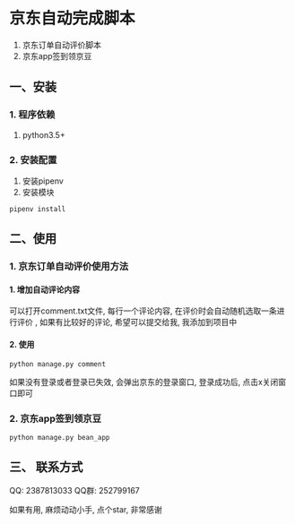 # 京东自动完成脚本
1. 京东订单自动评价脚本
2. 京东app签到领京豆

## 一、安装
### 1. 程序依赖
1. python3.5+

### 2. 安装配置
1. 安装pipenv
2. 安装模块
```
pipenv install
```

## 二、使用
### 1. 京东订单自动评价使用方法
#### 1. 增加自动评论内容
可以打开comment.txt文件, 每行一个评论内容, 在评价时会自动随机选取一条进行评价
, 如果有比较好的评论, 希望可以提交给我, 我添加到项目中

#### 2. 使用
```
python manage.py comment
```
如果没有登录或者登录已失效, 会弹出京东的登录窗口, 登录成功后, 点击x关闭窗口即可

### 2. 京东app签到领京豆
```
python manage.py bean_app
```

## 三、 联系方式
QQ: 2387813033
QQ群: 252799167

如果有用, 麻烦动动小手, 点个star, 非常感谢
